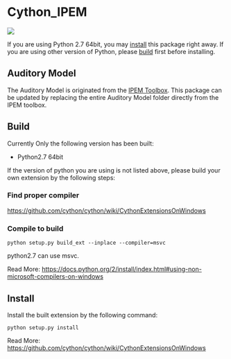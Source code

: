 # Cython_IPEM
![](https://img.shields.io/badge/python-2.7-blue.svg)

If you are using Python 2.7 64bit, you may [install](https://github.com/theandychung/Cython_IPEM#install) this package right away. If you are using other version of Python, please [build](https://github.com/theandychung/Cython_IPEM##Build) first before installing.

## Auditory Model
The Auditory Model is originated from the [IPEM Toolbox](https://github.com/IPEM/IPEMToolbox).
This package can be updated by replacing the entire Auditory Model folder directly from the IPEM toolbox.

## Build
Currently Only the following version has been built:
- Python2.7 64bit

If the version of python you are using is not listed above, please build your own extension by the following steps:
### Find proper compiler
https://github.com/cython/cython/wiki/CythonExtensionsOnWindows

### Compile to build
```
python setup.py build_ext --inplace --compiler=msvc
```
python2.7 can use msvc.

Read More:
https://docs.python.org/2/install/index.html#using-non-microsoft-compilers-on-windows

## Install
Install the built extension by the following command:

```
python setup.py install
```
Read More:
https://github.com/cython/cython/wiki/CythonExtensionsOnWindows
